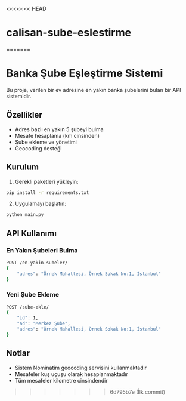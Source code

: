 <<<<<<< HEAD
# calisan-sube-eslestirme
=======
# Banka Şube Eşleştirme Sistemi

Bu proje, verilen bir ev adresine en yakın banka şubelerini bulan bir API sistemidir.

## Özellikler

- Adres bazlı en yakın 5 şubeyi bulma
- Mesafe hesaplama (km cinsinden)
- Şube ekleme ve yönetimi
- Geocoding desteği

## Kurulum

1. Gerekli paketleri yükleyin:
```bash
pip install -r requirements.txt
```

2. Uygulamayı başlatın:
```bash
python main.py
```

## API Kullanımı

### En Yakın Şubeleri Bulma

```bash
POST /en-yakin-subeler/
{
    "adres": "Örnek Mahallesi, Örnek Sokak No:1, İstanbul"
}
```

### Yeni Şube Ekleme

```bash
POST /sube-ekle/
{
    "id": 1,
    "ad": "Merkez Şube",
    "adres": "Örnek Mahallesi, Örnek Sokak No:1, İstanbul"
}
```

## Notlar

- Sistem Nominatim geocoding servisini kullanmaktadır
- Mesafeler kuş uçuşu olarak hesaplanmaktadır
- Tüm mesafeler kilometre cinsindendir 
>>>>>>> 6d795b7e (İlk commit)
